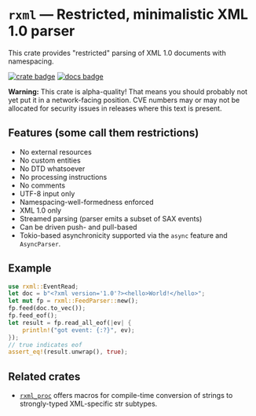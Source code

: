 # `rxml` — Restricted, minimalistic XML 1.0 parser

This crate provides "restricted" parsing of XML 1.0 documents with
namespacing.

[![crate badge](https://img.shields.io/crates/v/rxml.svg)](https://crates.io/crates/rxml) [![docs badge](https://docs.rs/rxml/badge.svg)](https://docs.rs/rxml/)

**Warning:** This crate is alpha-quality! That means you should probably not
yet put it in a network-facing position. CVE numbers may or may not be
allocated for security issues in releases where this text is present.

## Features (some call them restrictions)

* No external resources
* No custom entities
* No DTD whatsoever
* No processing instructions
* No comments
* UTF-8 input only
* Namespacing-well-formedness enforced
* XML 1.0 only
* Streamed parsing (parser emits a subset of SAX events)
* Can be driven push- and pull-based
* Tokio-based asynchronicity supported via the `async` feature and `AsyncParser`.

## Example

```rust
use rxml::EventRead;
let doc = b"<?xml version='1.0'?><hello>World!</hello>";
let mut fp = rxml::FeedParser::new();
fp.feed(doc.to_vec());
fp.feed_eof();
let result = fp.read_all_eof(|ev| {
	println!("got event: {:?}", ev);
});
// true indicates eof
assert_eq!(result.unwrap(), true);
```

## Related crates

- [`rxml_proc`](https://crates.io/crates/rxml_proc) offers macros for compile-time conversion of strings to strongly-typed XML-specific str subtypes.
